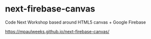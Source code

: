 # next-firebase-canvas

Code Next Workshop based around HTML5 canvas + Google Firebase

https://mpaulweeks.github.io/next-firebase-canvas/
